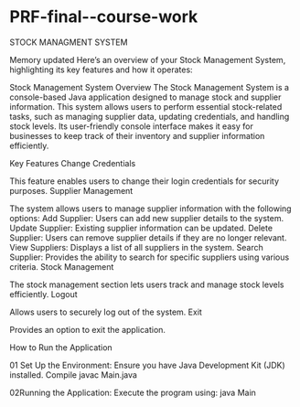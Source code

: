 # PRF-final--course-work
STOCK MANAGMENT SYSTEM

Memory updated
Here’s an overview of your Stock Management System, highlighting its key features and how it operates:

Stock Management System Overview
The Stock Management System is a console-based Java application designed to manage stock and supplier information. This system allows users to perform essential stock-related tasks, such as managing supplier data, updating credentials, and handling stock levels. Its user-friendly console interface makes it easy for businesses to keep track of their inventory and supplier information efficiently.

Key Features
Change Credentials

This feature enables users to change their login credentials for security purposes.
Supplier Management

The system allows users to manage supplier information with the following options:
Add Supplier: Users can add new supplier details to the system.
Update Supplier: Existing supplier information can be updated.
Delete Supplier: Users can remove supplier details if they are no longer relevant.
View Suppliers: Displays a list of all suppliers in the system.
Search Supplier: Provides the ability to search for specific suppliers using various criteria.
Stock Management

The stock management section lets users track and manage stock levels efficiently.
Logout

Allows users to securely log out of the system.
Exit

Provides an option to exit the application.

How to Run the Application

01 Set Up the Environment:
Ensure you have Java Development Kit (JDK) installed.
Compile javac Main.java

02Running the Application:
Execute the program using:
java Main
